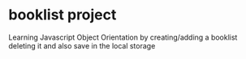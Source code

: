 # booklist project
 Learning Javascript Object Orientation by creating/adding a booklist deleting it and also save in the local storage
